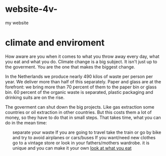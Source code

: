 # website-4v-
my website
<!DOCTYPE html>
<html>
<head>
<title>website filippine 4v</title>
</head>
<body>

<h1>climate and enviroment</h1>
<p>How aware are you when it comes to what you throw away every day, what you eat and what you do. Climate change is a big subject. It isn't just up to the goverment. You are the one that makes the biggest change.</p>
<p>In the Netherlands we produce nearly 490 kilos of waste per person per year. We deliver more than half of this separately. Paper and glass are at the forefront: we bring more than 70 percent of them to the paper bin or glass bin. 60 percent of the organic waste is separated, plastic packaging and drinking suits are on the rise.</p>
<p>The goverment can shut down the big projects. Like gas extraction some countries or oil extraction in other countries. But this costs them a lot of money, so they have to do that in small steps. That takes time, what you can do in the mean time: </p>
<p><ul style="list-style-type:circle;">
  <il>separate your waste<il>
  <il>If you are going to travel take the train or go by bike and try to avoid airplanes or cars/buses </il>
  <il>If you want/need new clothes go to a vintage store or look in your fathers/mothers wardrobe. it is unique and you can make it your own</il>
  <il><a href="lookatwhatyoueat.asp">look at what you eat</a></il>
    </ul></p>

  
</body>
  </html>
